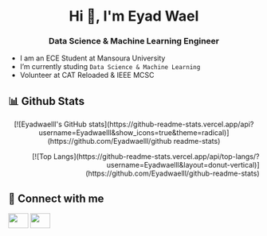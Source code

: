 <h1 align="center">Hi 👋, I'm Eyad Wael </h1>
<h3 align="center"> Data Science & Machine Learning Engineer  </h3>

-  I am an ECE Student at Mansoura University
-  I’m currently studing `Data Science & Machine Learning `
-  Volunteer at CAT Reloaded & IEEE MCSC



## 📊 Github Stats
<p align="center">
  [![Eyadwaelll's GitHub stats](https://github-readme-stats.vercel.app/api?username=Eyadwaelll&show_icons=true&theme=radical)](https://github.com/Eyadwaelll/github readme-stats)
<p align="center">

<p align="right">
  [![Top Langs](https://github-readme-stats.vercel.app/api/top-langs/?username=Eyadwaelll&layout=donut-vertical)](https://github.com/Eyadwaelll/github-readme-stats)
<p align="right">
  
## 📩 Connect with me
<p align="left">
<a href="https://twitter.com/Eyadwae72180723" target="blank"><img align="center" src="https://cdn.jsdelivr.net/npm/simple-icons@3.0.1/icons/twitter.svg" alt="" height="30" width="40" /></a>
<a href="https://www.linkedin.com/in/eyad-wael-a699881b6/" target="blank"><img align="center" src="https://cdn.jsdelivr.net/npm/simple-icons@3.0.1/icons/linkedin.svg" alt="" height="30" width="40" /></a>
</p>
<!--
**Eyadwaelll/Eyadwaelll** is a ✨ _special_ ✨ repository because its `README.md` (this file) appears on your GitHub profile.

Here are some ideas to get you started:

- 🔭 I’m currently working on ...
- 🌱 I’m currently learning ...
- 👯 I’m looking to collaborate on ...
- 🤔 I’m looking for help with ...
- 💬 Ask me about ...
- 📫 How to reach me: ...
- 😄 Pronouns: ...
- ⚡ Fun fact: ...
-->
